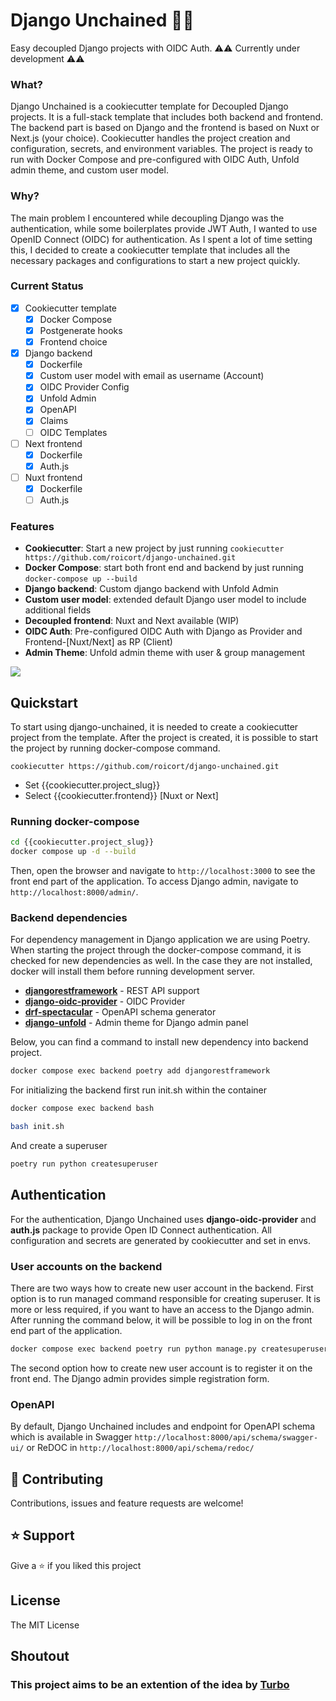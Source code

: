 # Django Unchained ⛓️‍💥
Easy decoupled Django projects with OIDC Auth. ⚠️⚠️ Currently under development ⚠️⚠️

### What?

Django Unchained is a cookiecutter template for Decoupled Django projects. It is a full-stack template that includes both backend and frontend. The backend part is based on Django and the frontend is based on Nuxt or Next.js (your choice). 
Cookiecutter handles the project creation and configuration, secrets, and environment variables. The project is ready to run with Docker Compose and pre-configured with OIDC Auth, Unfold admin theme, and custom user model. 

### Why?

The main problem I encountered while decoupling Django was the authentication, while some boilerplates provide JWT Auth, I wanted to use OpenID Connect (OIDC) for authentication. As I spent a lot of time setting this, I decided to create a cookiecutter template that includes all the necessary packages and configurations to start a new project quickly.

### Current Status

* [x] Cookiecutter template
    * [x] Docker Compose
    * [x] Postgenerate hooks
    * [x] Frontend choice
* [x] Django backend
    * [x] Dockerfile
    * [x] Custom user model with email as username (Account)
    * [x] OIDC Provider Config
    * [x] Unfold Admin
    * [x] OpenAPI
    * [x] Claims
    * [ ] OIDC Templates
* [ ] Next frontend
    * [x] Dockerfile
    * [x] Auth.js
* [ ] Nuxt frontend
    * [x] Dockerfile
    * [ ] Auth.js

### Features

- **Cookiecutter**: Start a new project by just running `cookiecutter https://github.com/roicort/django-unchained.git`
- **Docker Compose**: start both front end and backend by just running `docker-compose up --build`
- **Django backend**: Custom django backend with Unfold Admin
- **Custom user model**: extended default Django user model to include additional fields
- **Decoupled frontend**: Nuxt and Next available (WIP)
- **OIDC Auth**: Pre-configured OIDC Auth with Django as Provider and Frontend-[Nuxt/Next] as RP (Client)
- **Admin Theme**: Unfold admin theme with user & group management


![](https://github.com/user-attachments/assets/2ff0d3ff-dfdf-4dab-ad54-c9e6131e9788)


## Quickstart

To start using django-unchained, it is needed to create a cookiecutter project from the template. After the project is created, it is possible to start the project by running docker-compose command.

```
cookiecutter https://github.com/roicort/django-unchained.git
```

+ Set {{cookiecutter.project_slug}}
+ Select {{cookiecutter.frontend}} [Nuxt or Next]

### Running docker-compose

```bash
cd {{cookiecutter.project_slug}}
docker compose up -d --build
```

Then, open the browser and navigate to `http://localhost:3000` to see the front end part of the application. To access Django admin, navigate to `http://localhost:8000/admin/`.

### Backend dependencies

For dependency management in Django application we are using Poetry. When starting the project through the docker-compose command, it is checked for new dependencies as well. In the case they are not installed, docker will install them before running development server.

- **[djangorestframework](https://github.com/encode/django-rest-framework)** - REST API support
- **[django-oidc-provider]()** - OIDC Provider
- **[drf-spectacular](https://github.com/tfranzel/drf-spectacular)** - OpenAPI schema generator
- **[django-unfold](https://github.com/unfoldadmin/django-unfold)** - Admin theme for Django admin panel

Below, you can find a command to install new dependency into backend project.

```bash
docker compose exec backend poetry add djangorestframework
```

For initializing the backend first run init.sh within the container

```bash
docker compose exec backend bash
```

```bash
bash init.sh
```

And create a superuser

```bash
poetry run python createsuperuser
```

## Authentication

For the authentication, Django Unchained uses **django-oidc-provider** and **auth.js** package to provide Open ID Connect authentication. All configuration and secrets are generated by cookiecutter and set in envs.

### User accounts on the backend

There are two ways how to create new user account in the backend. First option is to run managed command responsible for creating superuser. It is more or less required, if you want to have an access to the Django admin. After running the command below, it will be possible to log in on the front end part of the application.

```bash
docker compose exec backend poetry run python manage.py createsuperuser
```

The second option how to create new user account is to register it on the front end. The Django admin provides simple registration form.

### OpenAPI

By default, Django Unchained includes and endpoint for OpenAPI schema which is available in Swagger `http://localhost:8000/api/schema/swagger-ui/` or ReDOC in `http://localhost:8000/api/schema/redoc/`

## 🤝 Contributing

Contributions, issues and feature requests are welcome!

## ⭐️ Support

Give a ⭐️ if you liked this project 

## License

The MIT License

## Shoutout

### This project aims to be an extention of the idea by [Turbo](https://github.com/unfoldadmin/turbo)
